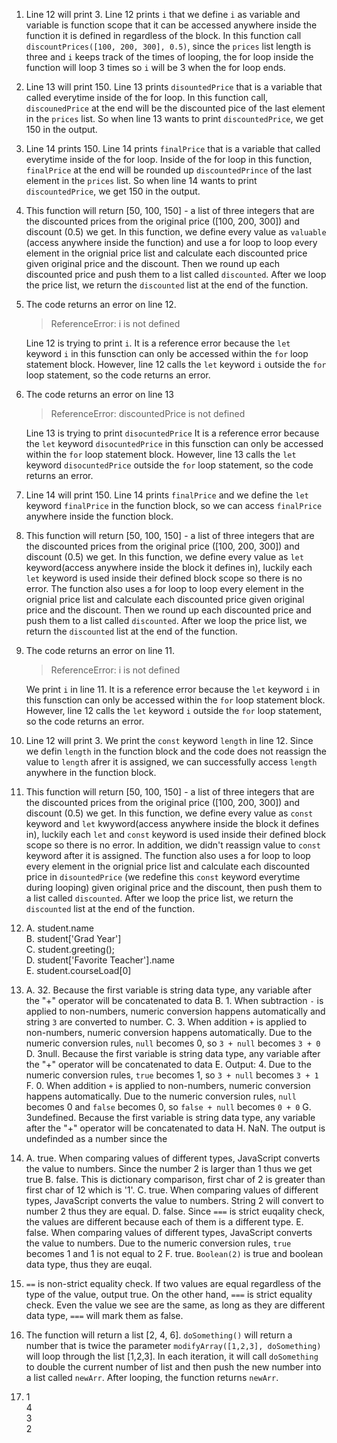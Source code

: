 1. Line 12 will print 3. 
   Line 12 prints `i` that we define `i` as variable and variable is function scope that it can be accessed anywhere inside the function it is defined in regardless of the block. In this function call ```discountPrices([100, 200, 300], 0.5)```, since the `prices` list length is three and `i` keeps track of the times of looping, the for loop inside the function will loop 3 times so `i` will be 3 when the for loop ends.
2. Line 13 will print 150. 
   Line 13 prints `disountedPrice` that is a variable that called everytime inside of the for loop. In this function call, `discounedPrice` at the end will be the discounted pice of the last element in the `prices` list. So when line 13 wants to print `discountedPrice`, we get 150 in the output.
3. Line 14 prints 150. 
   Line 14 prints `finalPrice` that is a variable that called everytime inside of the for loop. Inside of the for loop in this function, `finalPrice` at the end will be rounded up `discountedPrince` of the last element in the `prices` list. So when line 14 wants to print `discountedPrice`, we get 150 in the output.
4. This function will return [50, 100, 150] - a list of three integers that are the discounted prices from the original price ([100, 200, 300]) and discount (0.5) we get.
   In this function, we define every value as `valuable` (access anywhere inside the function) and use a for loop to loop every element in the orignial price list and calculate each discounted price given original price and the discount. Then we round up each discounted price and push them to a list called `discounted`. After we loop the price list, we return the `discounted` list at the end of the function.
5. The code returns an error on line 12. 
   >ReferenceError: i is not defined

   Line 12 is trying to print `i`. It is a reference error because the `let` keyword `i` in this funsction can only be accessed within the `for` loop statement block. However, line 12 calls the `let` keyword `i` outside the `for` loop statement, so the code returns an error.
6. The code returns an error on line 13 
   >ReferenceError: discountedPrice is not defined

   Line 13 is trying to print `disocuntedPrice` It is a reference error because the `let` keyword `disocuntedPrice` in this funsction can only be accessed within the `for` loop statement block. However, line 13 calls the `let` keyword `disocuntedPrice` outside the `for` loop statement, so the code returns an error.
7. Line 14 will print 150. 
   Line 14 prints `finalPrice` and we define the `let` keyword `finalPrice` in the function block, so we can access `finalPrice` anywhere inside the function block. 
8. This function will return [50, 100, 150] - a list of three integers that are the discounted prices from the original price ([100, 200, 300]) and discount (0.5) we get.
   In this function, we define every value as `let` keyword(access anywhere inside the block it defines in), luckily each `let` keyword is used inside their defined block scope so there is no error. The function also uses a for loop to loop every element in the orignial price list and calculate each discounted price given original price and the discount. Then we round up each discounted price and push them to a list called `discounted`. After we loop the price list, we return the `discounted` list at the end of the function.
9.  The code returns an error on line 11. 
    >ReferenceError: i is not defined
    
    We print `i` in line 11. It is a reference error because the `let` keyword `i` in this funsction can only be accessed within the `for` loop statement block. However, line 12 calls the `let` keyword `i` outside the `for` loop statement, so the code returns an error.
10. Line 12 will print 3. 
    We print the `const` keyword `length` in line 12. Since we defin `length` in the function block and the code does not reassign the value to `length` afrer it is assigned, we can successfully access `length` anywhere in the function block.
11. This function will return [50, 100, 150] - a list of three integers that are the discounted prices from the original price ([100, 200, 300]) and discount (0.5) we get. 
     In this function, we define every value as `const` keyword and `let` kwyword(access anywhere inside the block it defines in), luckily each `let` and `const` keyword is used inside their defined block scope so there is no error. In addition, we didn't reassign value to `const` keyword after it is assigned. The function also uses a for loop to loop every element in the orignial price list and calculate each discounted price in `disountedPrice` (we redefine this `const` keyword everytime during looping) given original price and the discount, then push them to a list called `discounted`. After we loop the price list, we return the `discounted` list at the end of the function.
12. A. student.name <br>
    B. student['Grad Year'] <br>
    C. student.greeting(); <br>
    D. student['Favorite Teacher'].name <br>
    E. student.courseLoad[0]
13. A. 32. Because the first variable is string data type, any variable after the "+" operator will be concatenated to data
    B. 1. When subtraction `-` is applied to non-numbers, numeric conversion happens automatically and string `3` are converted to number.
    C. 3. When addition `+` is applied to non-numbers, numeric conversion happens automatically. Due to the numeric conversion rules, `null` becomes 0, so `3 + null` becomes `3 + 0`
    D. 3null. Because the first variable is string data type, any variable after the "+" operator will be concatenated to data
    E. Output: 4. Due to the numeric conversion rules, `true` becomes 1, so `3 + null` becomes `3 + 1`
    F. 0. When addition `+` is applied to non-numbers, numeric conversion happens automatically. Due to the numeric conversion rules, `null` becomes 0 and `false` becomes 0, so `false + null` becomes `0 + 0`
    G. 3undefined. Because the first variable is string data type, any variable after the "+" operator will be concatenated to data
    H. NaN. The output is undefinded as a number since the 
14. A. true. When comparing values of different types, JavaScript converts the value to numbers. Since the number 2 is larger than 1 thus we get true
    B. false. This is dictionary comparison, first char of 2 is greater than first char of 12 which is '1'.
    C. true. When comparing values of different types, JavaScript converts the value to numbers. String 2 will convert to number 2 thus they are equal.
    D. false. Since `===` is strict euqality check, the values are different because each of them is a different type.
    E. false. When comparing values of different types, JavaScript converts the value to numbers. Due to the numeric conversion rules, `true` becomes 1 and 1 is not equal to 2
    F. true. `Boolean(2)` is true and boolean data type, thus they are euqal.
15. `==` is non-strict equality check. If two values are equal regardless of the type of the value, output true. On the other hand, `===` is strict equality check. Even the value we see are the same, as long as they are different data type, `===` will mark them as false.
17. The function will return a list [2, 4, 6].
    `doSomething()` will return a number that is twice the parameter
    `modifyArray([1,2,3], doSomething)` will loop through the list [1,2,3]. In each iteration, it will call `doSomething` to double the current number of list and then push the new number into a list called `newArr`. After looping, the function returns `newArr`.
19. 1<br>4<br>3<br>2